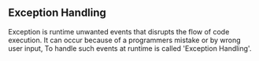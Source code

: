 ## Exception Handling

Exception is runtime unwanted events that disrupts the flow of code execution. It can occur because of a programmers mistake or by wrong user input, To handle such events at runtime is called 'Exception Handling'.
